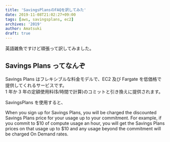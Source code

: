```yaml
---
title: 'SavingsPlansのFAQを訳してみた'
date: 2019-11-08T21:02:27+09:00
tags: [aws, savingsplans, ec2]
archives: '2019'
author: Amatsuki
draft: true
---
```


英語雑魚ですけど頑張って訳してみました。

## Savings Plans ってなんぞ

Savings Plans はフレキシブルな料金モデルで、EC2 及び Fargate を低価格で提供してくれるサービスです。  
1 年か 3 年の定額使用料(\$/時間で計算)のコミットと引き換えに提供されます。

SavingsPlans を使用すると、

When you sign up for Savings Plans, you will be charged the discounted Savings Plans price for your usage up to your commitment. For example, if you commit to $10 of compute usage an hour, you will get the Savings Plans prices on that usage up to $10 and any usage beyond the commitment will be charged On Demand rates.
